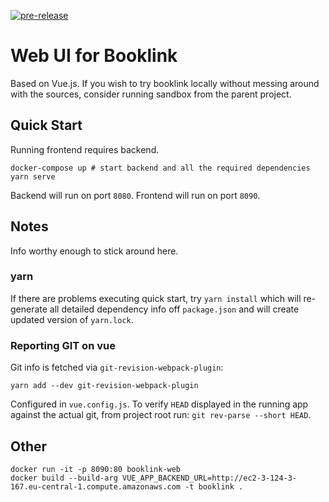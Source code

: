[![pre-release](https://github.com/mrazjava/booklink-frontend-vue/workflows/pre-release/badge.svg?branch=master)](https://github.com/mrazjava/booklink-frontend-vue/actions?query=workflow%3Apre-release)
# Web UI for Booklink

Based on Vue.js. If you wish to try booklink locally without messing around with the sources, consider running sandbox 
from the parent project.

## Quick Start
Running frontend requires backend.
```
docker-compose up # start backend and all the required dependencies
yarn serve
```
Backend will run on port `8080`. Frontend will run on port `8090`.

## Notes
Info worthy enough to stick around here.
### yarn
If there are problems executing quick start, try `yarn install` which will re-generate all detailed dependency info 
off `package.json` and will create updated version of `yarn.lock`.
### Reporting GIT on vue
Git info is fetched via `git-revision-webpack-plugin`:
```
yarn add --dev git-revision-webpack-plugin
``` 
Configured in `vue.config.js`. To verify `HEAD` displayed in the running app against the actual git, from project 
root run: `git rev-parse --short HEAD`.


## Other
```
docker run -it -p 8090:80 booklink-web
docker build --build-arg VUE_APP_BACKEND_URL=http://ec2-3-124-3-167.eu-central-1.compute.amazonaws.com -t booklink .
```